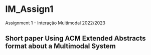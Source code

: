 # IM_Assign1
Assignment 1 - Interação Multimodal 2022/2023
## Short paper Using ACM Extended Abstracts format about a Multimodal System

